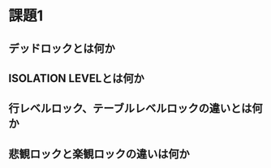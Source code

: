 # 課題1

<!-- START doctoc -->
<!-- END doctoc -->

## デッドロックとは何か

## ISOLATION LEVELとは何か

## 行レベルロック、テーブルレベルロックの違いとは何か

## 悲観ロックと楽観ロックの違いは何か

